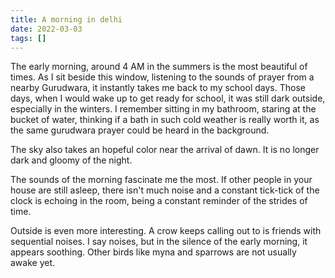 ```yaml
---
title: A morning in delhi
date: 2022-03-03
tags: []
---
```


The early morning, around 4 AM in the summers is the most beautiful of times. As I sit beside this window, listening to the sounds of prayer from a nearby Gurudwara, it instantly takes me back to my school days. Those days, when I would wake up to get ready for school, it was still dark outside, especially in the winters. I remember sitting in my bathroom, staring at the bucket of water, thinking if a bath in such cold weather is really worth it, as the same gurudwara prayer could be heard in the background.


The sky also takes an hopeful color near the arrival of dawn. It is no longer dark and gloomy of the night. 

The sounds of the morning fascinate me the most. If other people in your house are still asleep, there isn't much noise and a constant tick-tick of the clock is echoing in the room, being a constant reminder of the strides of time.

Outside is even more interesting. A crow keeps calling out to is friends with sequential noises. I say noises, but in the silence of the early morning, it appears soothing. Other birds like myna and sparrows are not usually awake yet.